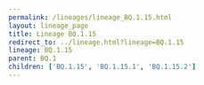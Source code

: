 ```yaml
---
permalink: /lineages/lineage_BQ.1.15.html
layout: lineage_page
title: Lineage BQ.1.15
redirect_to: ../lineage.html?lineage=BQ.1.15
lineage: BQ.1.15
parent: BQ.1
children: ['BQ.1.15', 'BQ.1.15.1', 'BQ.1.15.2']
---
```

